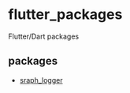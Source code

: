 # flutter_packages
Flutter/Dart packages

## packages

- [sraph_logger](https://pub.dev/packages/sraph_logger)